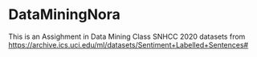 # DataMiningNora

This is an Assighment in Data Mining Class SNHCC 2020
datasets from https://archive.ics.uci.edu/ml/datasets/Sentiment+Labelled+Sentences#


